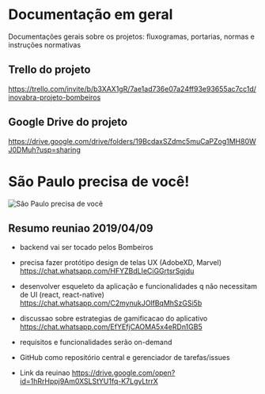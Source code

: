 # Documentação em geral

Documentações gerais sobre os projetos: fluxogramas, portarias, normas e instruções normativas

## Trello do projeto

https://trello.com/invite/b/b3XAX1gR/7ae1ad736e07a24ff93e93655ac7cc1d/inovabra-projeto-bombeiros

## Google Drive do projeto

https://drive.google.com/drive/folders/19BcdaxSZdmc5muCaPZog1MH80WJ0DMuh?usp=sharing


# São Paulo precisa de você!

![São Paulo precisa de você](https://raw.githubusercontent.com/voluntarios193sp/docsgerais/master/cartaz-convocacao-01.jpeg "São Paulo precisa de você!")

## Resumo reuniao 2019/04/09

- backend vai ser tocado pelos Bombeiros
- precisa fazer protótipo design de telas UX (AdobeXD, Marvel)
https://chat.whatsapp.com/HFYZBdLIeCiGGrtsrSgjdu
- desenvolver esqueleto da aplicação e funcionalidades q não necessitam de UI (react, react-native)
https://chat.whatsapp.com/C2mynukJOlfBqMhSzGSi5b
- discussao sobre estrategias de gamificacao do aplicativo
https://chat.whatsapp.com/EfYEfjCAOMA5x4eRDn1GB5
- requisitos e funcionalidades serão on-demand
- GitHub como repositório central e gerenciador de tarefas/issues

- Link da reuinao
https://drive.google.com/open?id=1hRrHppj9Am0XSLStYU1fq-K7LgyLtrrX
